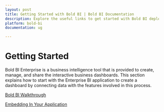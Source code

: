 ```yaml
---
layout: post
title: Getting Started with Bold BI | Bold BI Documentation
description: Explore the useful links to get started with Bold BI deployed in your server. Create powerful dashboards that suit your business needs.
platform: bold-bi
documentation: ug

---
```


# Getting Started

Bold BI Enterprise is a business intelligence tool that is provided to create, manage, and share the interactive business dashboards. This section explains how to start with the Enterprise BI application to create a dashboard by connecting data with the features involved in this process.

[Bold BI Walkthrough](/getting-started/creating-dashboard/)

[Embedding In Your Application](/getting-started/embedding-in-your-application/)